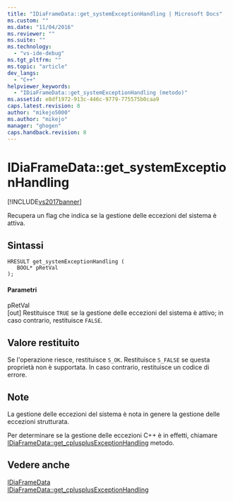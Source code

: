 ```yaml
---
title: "IDiaFrameData::get_systemExceptionHandling | Microsoft Docs"
ms.custom: ""
ms.date: "11/04/2016"
ms.reviewer: ""
ms.suite: ""
ms.technology: 
  - "vs-ide-debug"
ms.tgt_pltfrm: ""
ms.topic: "article"
dev_langs: 
  - "C++"
helpviewer_keywords: 
  - "IDiaFrameData::get_systemExceptionHandling (metodo)"
ms.assetid: e8df1972-913c-446c-9779-775575b0caa9
caps.latest.revision: 8
author: "mikejo5000"
ms.author: "mikejo"
manager: "ghogen"
caps.handback.revision: 8
---
```

# IDiaFrameData::get_systemExceptionHandling
[!INCLUDE[vs2017banner](../../code-quality/includes/vs2017banner.md)]

Recupera un flag che indica se la gestione delle eccezioni del sistema è attiva.  
  
## Sintassi  
  
```cpp#  
HRESULT get_systemExceptionHandling (   
   BOOL* pRetVal  
);  
```  
  
#### Parametri  
 pRetVal  
 \[out\]  Restituisce `TRUE` se la gestione delle eccezioni del sistema è attivo; in caso contrario, restituisce  `FALSE`.  
  
## Valore restituito  
 Se l'operazione riesce, restituisce `S_OK`.  Restituisce `S_FALSE` se questa proprietà non è supportata.  In caso contrario, restituisce un codice di errore.  
  
## Note  
 La gestione delle eccezioni del sistema è nota in genere la gestione delle eccezioni strutturata.  
  
 Per determinare se la gestione delle eccezioni C\+\+ è in effetti, chiamare [IDiaFrameData::get\_cplusplusExceptionHandling](../../debugger/debug-interface-access/idiaframedata-get-cplusplusexceptionhandling.md) metodo.  
  
## Vedere anche  
 [IDiaFrameData](../../debugger/debug-interface-access/idiaframedata.md)   
 [IDiaFrameData::get\_cplusplusExceptionHandling](../../debugger/debug-interface-access/idiaframedata-get-cplusplusexceptionhandling.md)